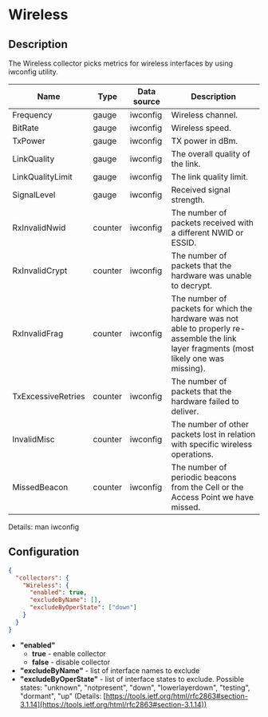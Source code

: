 # Wireless
## Description
The Wireless collector picks metrics for wireless interfaces by using iwconfig utility.

| Name               | Type    | Data source     | Description                                                                                                                               |
|--------------------|---------|-----------------|-------------------------------------------------------------------------------------------------------------------------------------------|
| Frequency          | gauge   | iwconfig        | Wireless channel.                                                                                                                         |
| BitRate            | gauge   | iwconfig        | Wireless speed.                                                                                                                           |
| TxPower            | gauge   | iwconfig        | TX power in dBm.                                                                                                                          |
| LinkQuality        | gauge   | iwconfig        | The overall quality of the link.                                                                                                          |
| LinkQualityLimit   | gauge   | iwconfig        | The link quality limit.                                                                                                                   |
| SignalLevel        | gauge   | iwconfig        | Received signal strength.                                                                                                                 |
| RxInvalidNwid      | counter | iwconfig        | The number of packets received with a different NWID or ESSID.                                                                            |
| RxInvalidCrypt     | counter | iwconfig        | The number of packets that the hardware was unable to decrypt.                                                                            |
| RxInvalidFrag      | counter | iwconfig        | The number of packets for which the hardware was not able to properly re-assemble the link layer fragments (most likely one was missing). |
| TxExcessiveRetries | counter | iwconfig        | The number of packets that the hardware failed to deliver.                                                                                |
| InvalidMisc        | counter | iwconfig        | The number of other packets lost in relation with specific wireless operations.                                                           |
| MissedBeacon       | counter | iwconfig        | The number of periodic beacons from the Cell or the Access Point we have missed.                                                          |

Details: man iwconfig

## Configuration
```json
{
  "collectors": {
    "Wireless": {
      "enabled": true,
      "excludeByName": [],
      "excludeByOperState": ["down"]
    }
  }
}
```
* **"enabled"**
    * **true** - enable collector
    * **false** - disable collector
* **"excludeByName"** - list of interface names to exclude
* **"excludeByOperState"** - list of interface states to exclude. Possible states: "unknown", "notpresent", "down", "lowerlayerdown", "testing", "dormant", "up" (Details: [https://tools.ietf.org/html/rfc2863#section-3.1.14](https://tools.ietf.org/html/rfc2863#section-3.1.14))
